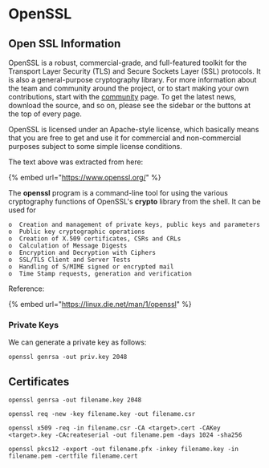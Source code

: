 # OpenSSL

## Open SSL Information

OpenSSL is a robust, commercial-grade, and full-featured toolkit for the Transport Layer Security \(TLS\) and Secure Sockets Layer \(SSL\) protocols. It is also a general-purpose cryptography library. For more information about the team and community around the project, or to start making your own contributions, start with the [community](https://www.openssl.org/community) page. To get the latest news, download the source, and so on, please see the sidebar or the buttons at the top of every page.

OpenSSL is licensed under an Apache-style license, which basically means that you are free to get and use it for commercial and non-commercial purposes subject to some simple license conditions.

The text above was extracted from here:

{% embed url="https://www.openssl.org/" %}

The **openssl** program is a command-line tool for using the various cryptography functions of OpenSSL's **crypto** library from the shell. It can be used for

```text
o  Creation and management of private keys, public keys and parameters
o  Public key cryptographic operations
o  Creation of X.509 certificates, CSRs and CRLs
o  Calculation of Message Digests
o  Encryption and Decryption with Ciphers
o  SSL/TLS Client and Server Tests
o  Handling of S/MIME signed or encrypted mail
o  Time Stamp requests, generation and verification
```

Reference:

{% embed url="https://linux.die.net/man/1/openssl" %}

### Private Keys

We can generate a private key as follows:

```text
openssl genrsa -out priv.key 2048
```

## Certificates

```text
openssl genrsa -out filename.key 2048

openssl req -new -key filename.key -out filename.csr

openssl x509 -req -in filename.csr -CA <target>.cert -CAKey <target>.key -CAcreateserial -out filename.pem -days 1024 -sha256

openssl pkcs12 -export -out filename.pfx -inkey filename.key -in filename.pem -certfile filename.cert
```



